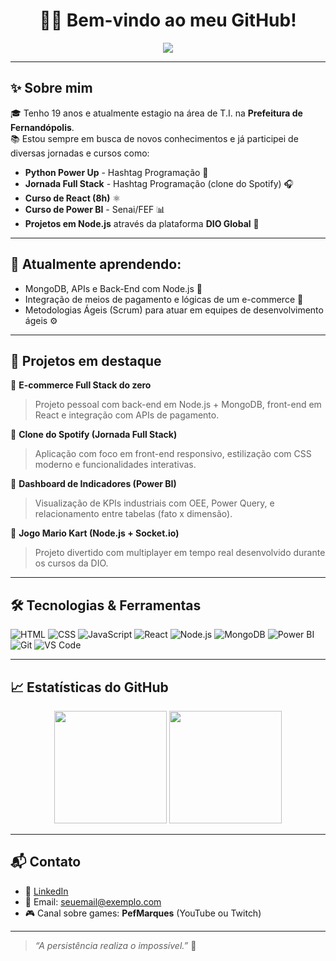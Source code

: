<h1 align="center">👨‍💻 Bem-vindo ao meu GitHub!</h1>
<p align="center">
  <img src="https://readme-typing-svg.herokuapp.com?font=Fira+Code&size=20&pause=1000&center=true&vCenter=true&width=435&lines=Olá%2C+eu+sou+o+PefMarques!;Desenvolvedor+Full+Stack+em+formação;Apaixonado+por+Tecnologia+e+Games!" />
</p>

---

## ✨ Sobre mim

🎓 Tenho 19 anos e atualmente estagio na área de T.I. na **Prefeitura de Fernandópolis**.<br>
📚 Estou sempre em busca de novos conhecimentos e já participei de diversas jornadas e cursos como:

- **Python Power Up** - Hashtag Programação 🐍
- **Jornada Full Stack** - Hashtag Programação (clone do Spotify) 🎧
- **Curso de React (8h)** ⚛️
- **Curso de Power BI** - Senai/FEF 📊
- **Projetos em Node.js** através da plataforma **DIO Global** 🚀

---

## 🧠 Atualmente aprendendo:

- MongoDB, APIs e Back-End com Node.js 💾
- Integração de meios de pagamento e lógicas de um e-commerce 🛒
- Metodologias Ágeis (Scrum) para atuar em equipes de desenvolvimento ágeis ⚙️

---

## 💼 Projetos em destaque

🔹 **E-commerce Full Stack do zero**  
> Projeto pessoal com back-end em Node.js + MongoDB, front-end em React e integração com APIs de pagamento.

🔹 **Clone do Spotify (Jornada Full Stack)**  
> Aplicação com foco em front-end responsivo, estilização com CSS moderno e funcionalidades interativas.

🔹 **Dashboard de Indicadores (Power BI)**  
> Visualização de KPIs industriais com OEE, Power Query, e relacionamento entre tabelas (fato x dimensão).

🔹 **Jogo Mario Kart (Node.js + Socket.io)**  
> Projeto divertido com multiplayer em tempo real desenvolvido durante os cursos da DIO.

---

## 🛠️ Tecnologias & Ferramentas

![HTML](https://img.shields.io/badge/HTML5-E34F26?style=for-the-badge&logo=html5&logoColor=fff)
![CSS](https://img.shields.io/badge/CSS3-1572B6?style=for-the-badge&logo=css3&logoColor=fff)
![JavaScript](https://img.shields.io/badge/JavaScript-F7DF1E?style=for-the-badge&logo=javascript&logoColor=000)
![React](https://img.shields.io/badge/React-20232A?style=for-the-badge&logo=react&logoColor=61DAFB)
![Node.js](https://img.shields.io/badge/Node.js-339933?style=for-the-badge&logo=node-dot-js&logoColor=fff)
![MongoDB](https://img.shields.io/badge/MongoDB-4EA94B?style=for-the-badge&logo=mongodb&logoColor=fff)
![Power BI](https://img.shields.io/badge/Power%20BI-F2C811?style=for-the-badge&logo=powerbi&logoColor=000)
![Git](https://img.shields.io/badge/Git-F05032?style=for-the-badge&logo=git&logoColor=fff)
![VS Code](https://img.shields.io/badge/VS%20Code-007ACC?style=for-the-badge&logo=visual-studio-code&logoColor=fff)

---

## 📈 Estatísticas do GitHub

<p align="center">
  <img height="180em" src="https://github-readme-stats.vercel.app/api?username=pefmarques&show_icons=true&theme=radical&count_private=true" />
  <img height="180em" src="https://github-readme-stats.vercel.app/api/top-langs/?username=pefmarques&layout=compact&langs_count=7&theme=radical" />
</p>

---

## 📬 Contato

- 💼 [LinkedIn](https://www.linkedin.com/in/seu-perfil)  
- 📧 Email: seuemail@exemplo.com  
- 🎮 Canal sobre games: **PefMarques** (YouTube ou Twitch)

---

> *“A persistência realiza o impossível.”* 🚀
